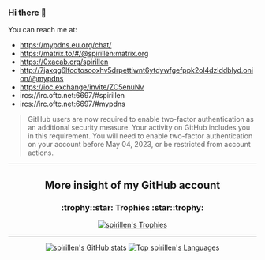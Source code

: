 ### Hi there 👋
You can reach me at:

- https://mypdns.eu.org/chat/
- https://matrix.to/#/@spirillen:matrix.org
- https://0xacab.org/spirillen
- http://7jaxqg6lfcdtosooxhv5drpettiwnt6ytdywfgefppk2ol4dzlddblyd.onion/@mypdns
- https://ioc.exchange/invite/ZC5enuNv
- ircs://irc.oftc.net:6697/#spirillen
- ircs://irc.oftc.net:6697/#mypdns

> GitHub users are now required to enable two-factor authentication as an additional security measure. Your activity on GitHub includes you in this requirement. You will need to enable two-factor authentication on your account before May 04, 2023, or be restricted from account actions. 

---
<h2 align="center">More insight of my GitHub account</h2>
<h3 align="center">:trophy::star: Trophies :star::trophy:</h3>


<p align="center">
<a href="https://github.com/ryo-ma/github-profile-trophy"><img src="https://github-profile-trophy.vercel.app/?username=spirillen&amp;theme=darkhub" alt="spirillen&#39;s Trophies"></a>
</p>

---

<p align="center">
<a href="https://github.com/anuraghazra/github-readme-stats"><img src="https://github-readme-stats.vercel.app/api?username=spirillen&amp;count_private=true&amp;theme=chartreuse-dark&amp;show_icons=true&amp;include_all_commits=true" alt="spirillen&#39;s GitHub stats"></a> <a href="https://github.com/anuraghazra/github-readme-stats"><img src="https://github-readme-stats.vercel.app/api/top-langs/?username=spirillen&amp;langs_count=5&amp;theme=chartreuse-dark&amp;show_icons=true&amp;include_all_commits=true" alt="Top spirillen&#39;s Languages"></a>
</p>
